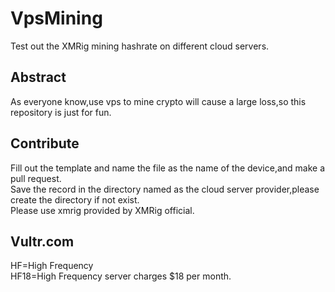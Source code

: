 # VpsMining

Test out the XMRig mining hashrate on different cloud servers.

## Abstract

As everyone know,use vps to mine crypto will cause a large loss,so this repository is just for fun.

## Contribute

Fill out the template and name the file as the name of the device,and make a pull request.  
Save the record in the directory named as the cloud server provider,please create the directory if not exist.  
Please use xmrig provided by XMRig official.

## Vultr.com

HF=High Frequency  
HF18=High Frequency server charges $18 per month.  